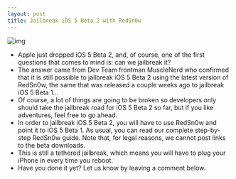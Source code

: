 ```yaml
---
layout: post
title: Jailbreak iOS 5 Beta 2 with RedSn0w
---
```

![img](http://media.idownloadblog.com/wp-content/uploads/2011/06/musclenerd-redsn0w-ios5-beta-2-jailbreak.png)
* Apple just dropped iOS 5 Beta 2, and, of course, one of the first questions that comes to mind is: can we jailbreak it?
* The answer came from Dev Team frontman MuscleNerd who confirmed that it is still possible to jailbreak iOS 5 Beta 2 using the latest version of RedSn0w, the same that was released a couple weeks ago to jailbreak iOS 5 Beta 1…
* Of course, a lot of things are going to be broken so developers only should take the jailbreak road for iOS 5 Beta 2 so far, but if you like adventures, feel free to go ahead.
* In order to jailbreak iOS 5 Beta 2, you will have to use RedSn0w and point it to iOS 5 Beta 1. As usual, you can read our complete step-by-step RedSn0w guide. Note that, for legal reasons, we cannot post links to the beta downloads.
* This is still a tethered jailbreak, which means you will have to plug your iPhone in every time you reboot.
* Have you done it yet? Let us know by leaving a comment below.

